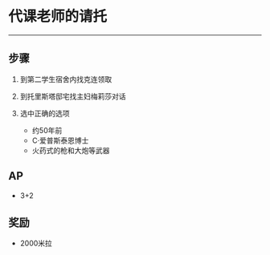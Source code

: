 # 代课老师的请托

---

## 步骤

1. 到第二学生宿舍内找克连领取

2. 到托里斯塔邸宅找主妇梅莉莎对话

3. 选中正确的选项
    - 约50年前
    - C·爱普斯泰恩博士
    - 火药式的枪和大炮等武器

## AP

- 3+2

## 奖励

- 2000米拉